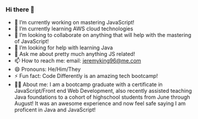 ### Hi there 👋

- 🔭 I’m currently working on mastering JavaScript!
- 🌱 I’m currently learning AWS cloud technologies
- 👯 I’m looking to collaborate on anything that will help with the mastering of JavaScript!
- 🤔 I’m looking for help with learning Java
- 💬 Ask me about pretty much anything JS related!
- 📫 How to reach me: email: jeremyking96@me.com
- 😄 Pronouns: He/Him/They
- ⚡ Fun fact: Code Differently is an amazing tech bootcamp!
- 💁🏻 About me: I am a bootcamp graduate with a certificate in JavaScript/Front end Web Development, also recently assisted teaching Java foundations to a cohort of highschool students from June through August! It was an awesome experience and now feel safe saying I am proficent in Java and JavaScript!
